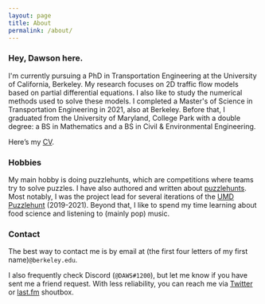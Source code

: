 ```yaml
---
layout: page
title: About
permalink: /about/
---
```

### Hey, Dawson here.

I'm currently pursuing a PhD in Transportation Engineering at the University of California, Berkeley. My research focuses on 2D traffic flow models based on partial differential equations. I also like to study the numerical methods used to solve these models. I completed a Master's of Science in Transportation Engineering in 2021, also at Berkeley. Before that, I graduated from the University of Maryland, College Park with a double degree: a BS in Mathematics and a BS in Civil & Environmental Engineering.

Here’s my [CV](assets/dawsonDo_CV_grad.pdf).

### Hobbies

My main hobby is doing puzzlehunts, which are competitions where teams try to solve puzzles. I have also authored and written about [puzzlehunts](/puzzles/). Most notably, I was the project lead for several iterations of the [UMD Puzzlehunt](https://2021.umdpuzzle.club/) (2019-2021). Beyond that, I like to spend my time learning about food science and listening to (mainly pop) music.

### Contact

The best way to contact me is by email at (the first four letters of my first name)`@berkeley.edu`.

I also frequently check Discord (`@DAWS#1200`), but let me know if you have sent me a friend request. With less reliability, you can reach me via [Twitter](https://twitter.com/umdpuzzle) or [last.fm](https://www.last.fm/user/dawsondo) shoutbox.
